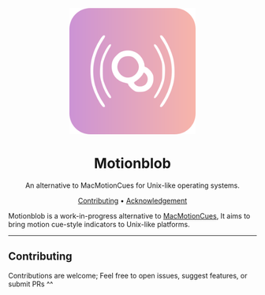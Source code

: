 <div align="center">
  <img
    src="logos/motionblob.webp"
    alt="Motionblob"
    width="256"
  >
  <h1>
    Motionblob
  </h1>
  <p>
    An alternative to MacMotionCues for Unix-like operating systems.
  </p>
  <p>
    <a href="#contributing">Contributing</a> •
    <a href="#acknowledgement">Acknowledgement</a>
  </p>
</div>

Motionblob is a work-in-progress alternative to [MacMotionCues](https://github.com/Lospi/MacMotionCues), It aims to bring motion cue-style indicators to Unix-like platforms.

---

## Contributing

Contributions are welcome; Feel free to open issues, suggest features, or submit PRs ^^
